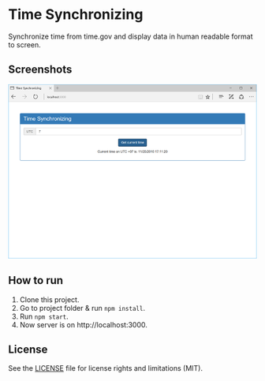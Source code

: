 # Time Synchronizing
Synchronize time from time.gov and display data in human readable format to screen.

## Screenshots
![screenshot](https://github.com/phamtri2395/time-synchronizing/blob/master/screenshot.png "Screenshot")

## How to run
1. Clone this project.
2. Go to project folder & run ```npm install```.
3. Run ```npm start```.
4. Now server is on http://localhost:3000.

## License
See the [LICENSE](https://github.com/phamtri2395/time-synchronizing/blob/master/LICENSE) file for license rights and limitations (MIT).
